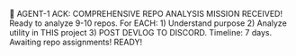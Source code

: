 🎯 AGENT-1 ACK: COMPREHENSIVE REPO ANALYSIS MISSION RECEIVED! Ready to analyze 9-10 repos. For EACH: 1) Understand purpose 2) Analyze utility in THIS project 3) POST DEVLOG TO DISCORD. Timeline: 7 days. Awaiting repo assignments! READY!
